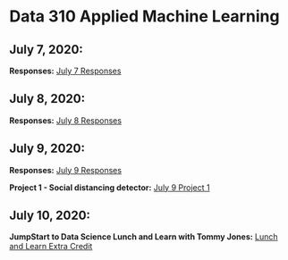 # Data 310 Applied Machine Learning

## **July 7, 2020:**
**Responses:** [July 7 Responses](https://jlam01.github.io/jlam01-machine-learning/july7)

## **July 8, 2020:**
**Responses:** [July 8 Responses](https://jlam01.github.io/jlam01-machine-learning/july8)

## **July 9, 2020:**
**Responses:** [July 9 Responses](https://jlam01.github.io/jlam01-machine-learning/july9)

**Project 1 - Social distancing detector:** [July 9 Project 1](https://jlam01.github.io/jlam01-machine-learning/socialdistancingdetector)

## **July 10, 2020:**
**JumpStart to Data Science Lunch and Learn with Tommy Jones:** [Lunch and Learn Extra Credit](https://jlam01.github.io/jlam01-machine-learning/july10)
